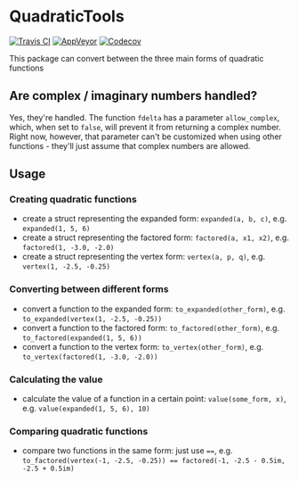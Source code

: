 # QuadraticTools

[![Travis CI](https://app.travis-ci.com/DarkoGNU/QuadraticTools.jl.svg?branch=master)](https://app.travis-ci.com/DarkoGNU/QuadraticTools.jl)
[![AppVeyor](https://codecov.io/gh/DarkoGNU/QuadraticTools.jl/branch/master/graph/badge.svg?token=dU2Rbxq6rE)](https://codecov.io/gh/DarkoGNU/QuadraticTools.jl)
[![Codecov](https://codecov.io/gh/DarkoGNU/QuadraticTools.jl/branch/master/graph/badge.svg?token=dU2Rbxq6rE)](https://codecov.io/gh/DarkoGNU/QuadraticTools.jl)

This package can convert between the three main forms of quadratic functions

## Are complex / imaginary numbers handled?

Yes, they're handled. The function `fdelta` has a parameter `allow_complex`, which, when set to `false`, will prevent it from returning a complex number.
Right now, however, that parameter can't be customized when using other functions - they'll just assume that complex numbers are allowed.

## Usage

### Creating quadratic functions

- create a struct representing the expanded form: `expanded(a, b, c)`, e.g. `expanded(1, 5, 6)`
- create a struct representing the factored form: `factored(a, x1, x2)`, e.g. `factored(1, -3.0, -2.0)`
- create a struct representing the vertex form: `vertex(a, p, q)`, e.g. `vertex(1, -2.5, -0.25)`

### Converting between different forms

- convert a function to the expanded form: `to_expanded(other_form)`, e.g. `to_expanded(vertex(1, -2.5, -0.25))`
- convert a function to the factored form: `to_factored(other_form)`, e.g. `to_factored(expanded(1, 5, 6))`
- convert a function to the vertex form: `to_vertex(other_form)`, e.g. `to_vertex(factored(1, -3.0, -2.0))`

### Calculating the value

- calculate the value of a function in a certain point: `value(some_form, x)`, e.g. `value(expanded(1, 5, 6), 10)`

### Comparing quadratic functions

- compare two functions in the same form: just use `==`, e.g. `to_factored(vertex(-1, -2.5, -0.25)) == factored(-1, -2.5 - 0.5im, -2.5 + 0.5im)`
